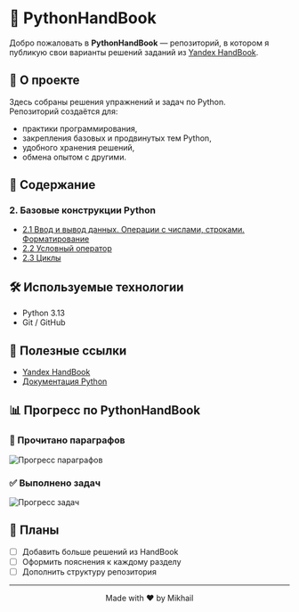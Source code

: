 # 📘 PythonHandBook

Добро пожаловать в **PythonHandBook** — репозиторий, в котором я публикую свои варианты решений заданий из [Yandex HandBook](https://education.yandex.ru/handbook/python).

## 🚀 О проекте
Здесь собраны решения упражнений и задач по Python.  
Репозиторий создаётся для:
- практики программирования,
- закрепления базовых и продвинутых тем Python,
- удобного хранения решений,
- обмена опытом с другими.

## 📖 Содержание

### 2. Базовые конструкции Python
- [2.1 Ввод и вывод данных. Операции с числами, строками. Форматирование](https://github.com/mshqq/PythonHandBook/tree/main/2.%20Basic%20Python%20Constructs/2.1.%20Input%20and%20output%20of%20data.%20Operations%20with%20numbers%2C%20strings.%20Formatting)
- [2.2 Условный оператор](https://github.com/mshqq/PythonHandBook/tree/main/2.%20Basic%20Python%20Constructs/2.2%20Conditional%20operator)
- [2.3 Циклы](https://github.com/mshqq/PythonHandBook/tree/main/2.%20Basic%20Python%20Constructs/2.3%20Loops)

## 🛠 Используемые технологии
- Python 3.13
- Git / GitHub

## 🔗 Полезные ссылки
- [Yandex HandBook](https://education.yandex.ru/handbook/python)
- [Документация Python](https://docs.python.org/3/)

## 📊 Прогресс по PythonHandBook

### 📖 Прочитано параграфов
![Прогресс параграфов](https://progress-bar.dev/26/?title=Прочитано+параграфов)

### ✅ Выполнено задач
![Прогресс задач](https://progress-bar.dev/10/?title=Выполнено+задач)


## 📌 Планы
- [ ] Добавить больше решений из HandBook
- [ ] Оформить пояснения к каждому разделу
- [ ] Дополнить структуру репозитория
---

<p align="center">Made with ❤️ by Mikhail</p>
